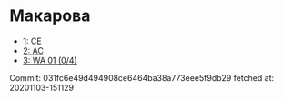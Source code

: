 # Макарова
- [1: CE](1.md)
- [2: AC](2.md)
- [3: WA 01 (0/4)](3.md)

Commit: 031fc6e49d494908ce6464ba38a773eee5f9db29
 fetched at: 20201103-151129
